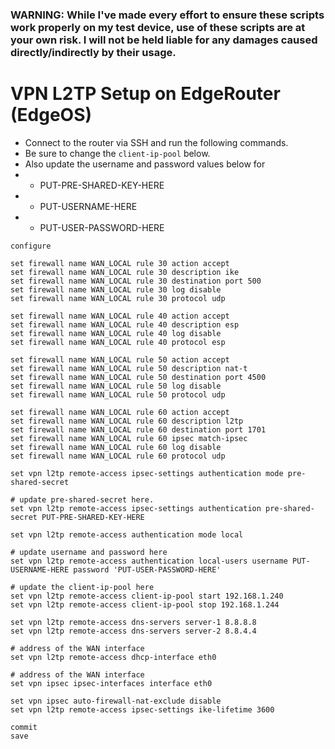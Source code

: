 ### WARNING: While I've made every effort to ensure these scripts work properly on my test device, use of these scripts are at your own risk. I will not be held liable for any damages caused directly/indirectly by their usage.

# VPN L2TP Setup on EdgeRouter (EdgeOS)

- Connect to the router via SSH and run the following commands.
- Be sure to change the `client-ip-pool` below.
- Also update the username and password values below for
- - PUT-PRE-SHARED-KEY-HERE
- - PUT-USERNAME-HERE
- - PUT-USER-PASSWORD-HERE

```
configure

set firewall name WAN_LOCAL rule 30 action accept
set firewall name WAN_LOCAL rule 30 description ike
set firewall name WAN_LOCAL rule 30 destination port 500
set firewall name WAN_LOCAL rule 30 log disable
set firewall name WAN_LOCAL rule 30 protocol udp

set firewall name WAN_LOCAL rule 40 action accept
set firewall name WAN_LOCAL rule 40 description esp
set firewall name WAN_LOCAL rule 40 log disable
set firewall name WAN_LOCAL rule 40 protocol esp

set firewall name WAN_LOCAL rule 50 action accept
set firewall name WAN_LOCAL rule 50 description nat-t
set firewall name WAN_LOCAL rule 50 destination port 4500
set firewall name WAN_LOCAL rule 50 log disable
set firewall name WAN_LOCAL rule 50 protocol udp

set firewall name WAN_LOCAL rule 60 action accept
set firewall name WAN_LOCAL rule 60 description l2tp
set firewall name WAN_LOCAL rule 60 destination port 1701
set firewall name WAN_LOCAL rule 60 ipsec match-ipsec
set firewall name WAN_LOCAL rule 60 log disable
set firewall name WAN_LOCAL rule 60 protocol udp

set vpn l2tp remote-access ipsec-settings authentication mode pre-shared-secret

# update pre-shared-secret here.
set vpn l2tp remote-access ipsec-settings authentication pre-shared-secret PUT-PRE-SHARED-KEY-HERE

set vpn l2tp remote-access authentication mode local

# update username and password here
set vpn l2tp remote-access authentication local-users username PUT-USERNAME-HERE password 'PUT-USER-PASSWORD-HERE'

# update the client-ip-pool here
set vpn l2tp remote-access client-ip-pool start 192.168.1.240
set vpn l2tp remote-access client-ip-pool stop 192.168.1.244

set vpn l2tp remote-access dns-servers server-1 8.8.8.8
set vpn l2tp remote-access dns-servers server-2 8.8.4.4

# address of the WAN interface
set vpn l2tp remote-access dhcp-interface eth0

# address of the WAN interface
set vpn ipsec ipsec-interfaces interface eth0

set vpn ipsec auto-firewall-nat-exclude disable
set vpn l2tp remote-access ipsec-settings ike-lifetime 3600

commit
save
```